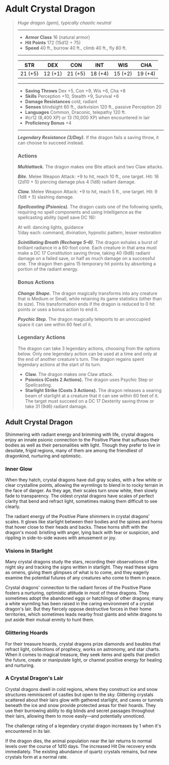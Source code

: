 # Adult Crystal Dragon
>*Huge dragon (gem), typically chaotic neutral*
>___
>- **Armor Class** 16 (natural armor)
>- **Hit Points** 172 (15d12 + 75)
>- **Speed** 40 ft., burrow 40 ft., climb 40 ft., fly 80 ft.
>___
>|STR|DEX|CON|INT|WIS|CHA|
>|:---:|:---:|:---:|:---:|:---:|:---:|
>|21 (+5)|12 (+1)|21 (+5)|18 (+4)|15 (+2)|19 (+4)|
>___
>- **Saving Throws** Dex +5, Con +9, Wis +6, Cha +8
>- **Skills** Perception +10, Stealth +9, Survival +6
>- **Damage Resistances** cold, radiant
>- **Senses** blindsight 60 ft., darkvision 120 ft., passive Perception 20
>- **Languages** Common, Draconic, telepathy 120 ft.
>- #cr12 (8,400 XP) or 13 (10,000 XP) when encountered in lair
>- **Proficiency Bonus** +4
>___
>***Legendary Resistance (3/Day).*** If the dragon fails a saving throw, it can choose to succeed instead.  
>
>### Actions
>***Multiattack.*** The dragon makes one Bite attack and two Claw attacks.  
>
>***Bite.*** Melee Weapon Attack: +9 to hit, reach 10 ft., one target. Hit: 16 (2d10 + 5) piercing damage plus 4 (1d8) radiant damage.  
>
>***Claw.*** Melee Weapon Attack: +9 to hit, reach 5 ft., one target. Hit: 9 (1d8 + 5) slashing damage.  
>
>***Spellcasting (Psionics).*** The dragon casts one of the following spells, requiring no spell components and using Intelligence as the spellcasting ability (spell save DC 16):  
>
>At will: dancing lights, guidance  
>1/day each: command, divination, hypnotic pattern, lesser restoration  
>
>
>***Scintillating Breath (Recharge 5–6).*** The dragon exhales a burst of brilliant radiance in a 60-foot cone. Each creature in that area must make a DC 17 Constitution saving throw, taking 40 (9d8) radiant damage on a failed save, or half as much damage on a successful one. The dragon then gains 15 temporary hit points by absorbing a portion of the radiant energy.  
>
>### Bonus Actions
>***Change Shape.*** The dragon magically transforms into any creature that is Medium or Small, while retaining its game statistics (other than its size). This transformation ends if the dragon is reduced to 0 hit points or uses a bonus action to end it.  
>
>***Psychic Step.*** The dragon magically teleports to an unoccupied space it can see within 60 feet of it.  
>
>### Legendary Actions
>The dragon can take 3 legendary actions, choosing from the options below. Only one legendary action can be used at a time and only at the end of another creature's turn. The dragon regains spent legendary actions at the start of its turn.
>
>- **Claw.** The dragon makes one Claw attack.
>- **Psionics (Costs 2 Actions).** The dragon uses Psychic Step or Spellcasting.
>- **Starlight Strike (Costs 3 Actions).** The dragon releases a searing beam of starlight at a creature that it can see within 60 feet of it. The target must succeed on a DC 17 Dexterity saving throw or take 31 (9d6) radiant damage.

## Adult Crystal Dragon

Shimmering with radiant energy and brimming with life, crystal dragons enjoy an innate psionic connection to the Positive Plane that suffuses their bodies as well as their personalities with light. Though they prefer to live in desolate, frigid regions, many of them are among the friendliest of dragonkind, nurturing and optimistic.

### Inner Glow
When they hatch, crystal dragons have dull gray scales, with a few white or clear crystalline points, allowing the wyrmlings to blend in to rocky terrain in the face of danger. As they age, their scales turn snow white, then slowly fade to transparency. The oldest crystal dragons have scales of perfect clarity that bend and refract light, sometimes making them difficult to see clearly.

The radiant energy of the Positive Plane shimmers in crystal dragons' scales. It glows like starlight between their bodies and the spines and horns that hover close to their heads and backs. These horns shift with the dragon's mood: bristling with anger, lying back with fear or suspicion, and rippling in side-to-side waves with amusement or joy.

### Visions in Starlight
Many crystal dragons study the stars, recording their observations of the night sky and tracking the signs written in starlight. They read these signs as omens, giving them glimpses of what is to come, and they eagerly examine the potential futures of any creatures who come to them in peace.

Crystal dragons' connection to the radiant forces of the Positive Plane fosters a nurturing, optimistic attitude in most of these dragons. They sometimes adopt the abandoned eggs or hatchlings of other dragons; many a white wyrmling has been raised in the caring environment of a crystal dragon's lair. But they fiercely oppose destructive forces in their home territories, which sometimes leads nearby frost giants and white dragons to put aside their mutual enmity to hunt them.

### Glittering Hoards
For their treasure hoards, crystal dragons prize diamonds and baubles that refract light, collections of prophecy, works on astronomy, and star charts. When it comes to magical treasure, they seek items and spells that predict the future, create or manipulate light, or channel positive energy for healing and nurturing.

### A Crystal Dragon's Lair
Crystal dragons dwell in cold regions, where they construct ice and snow structures reminiscent of castles but open to the sky. Glittering crystals scattered about their lairs glow with gathered starlight, and caves or tunnels beneath the ice and snow provide protected areas for their hoards. They use their burrowing ability to dig blinds and secret passages throughout their lairs, allowing them to move easily—and potentially unnoticed.

The challenge rating of a legendary crystal dragon increases by 1 when it's encountered in its lair.

If the dragon dies, the animal population near the lair returns to normal levels over the course of 1d10 days. The increased Hit Die recovery ends immediately. The existing abundance of quartz crystals remains, but new crystals form at a normal rate.